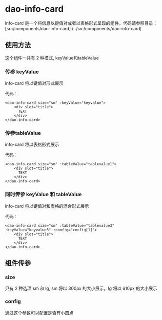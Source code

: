 # dao-info-card

info-card 是一个将信息以键值对或者以表格形式呈现的组件。代码请参照目录：[src/components/dao-info-card]
(../src/components/dao-info-card)

## 使用方法

这个组件一共有 2 种模式, keyValue和tableValue

### 传参 keyValue

info-card 将以键值对形式展示

代码：
```vue
<dao-info-card size="sm" :keyValue="keyvalue">
    <div slot="title">
      TEXT
    </div>
</dao-info-card>
```

### 传参tableValue

info-card 将以表格形式展示

代码：
```vue
<dao-info-card size="sm" :tableValue="tablevalue1">
    <div slot="title">
      TEXT
    </div>
</dao-info-card>
```

### 同时传参 keyValue 和 tableValue

info-card 将以键值对和表格的混合形式展示

代码：
```vue
<dao-info-card size="sm" :tableValue="tablevalue3" :keyValue="keyvalue3" :config="config[1]">
    <div slot="title">
      TEXT
    </div>
</dao-info-card>
```



## 组件传参

### size

只有 2 种选项 sm 和 lg, sm 将以 300px 的大小展示，lg 将以 610px 的大小展示

### config

通过这个参数可以配置是否有小圆点

